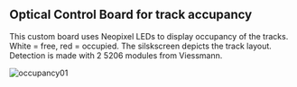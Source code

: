 ## Optical Control Board for track accupancy

This custom board uses Neopixel LEDs to display occupancy of the tracks. White = free, red  = occupied.
The silskscreen depicts the track layout. Detection is made with 2 5206 modules from Viessmann. 

![occupancy01](https://github.com/user-attachments/assets/cf67fe6f-affa-42f7-a174-2cf1cb8f95b5)
